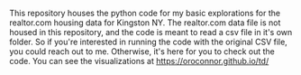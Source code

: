 This repository houses the python code for my basic explorations for the realtor.com housing data for Kingston NY. The realtor.com data file is not housed in this repository, and the code is meant to read a csv file in it's own folder. So if you're interested in running the code with the original CSV file, you could reach out to me. Otherwise, it's here for you to check out the code. You can see the visualizations at https://oroconnor.github.io/td/
